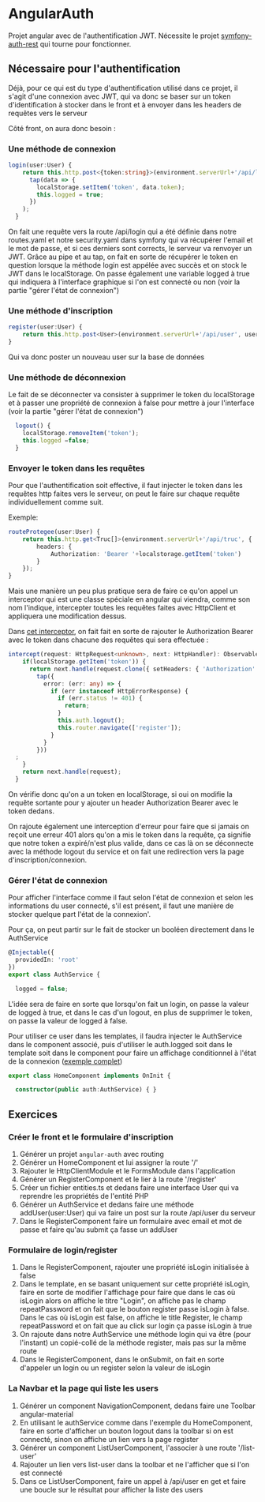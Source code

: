 # AngularAuth

Projet angular avec de l'authentification JWT. Nécessite le projet [symfony-auth-rest](https://github.com/m2i-grenoble-dam/symfony-auth-rest) qui tourne pour fonctionner.

## Nécessaire pour l'authentification
Déjà, pour ce qui est du type d'authentification utilisé dans ce projet, il s'agit d'une connexion avec JWT, qui va donc se baser sur un token d'identification à stocker dans le front et à envoyer dans les headers de requêtes vers le serveur

Côté front, on aura donc besoin :
### Une méthode de connexion
```typescript
login(user:User) {
    return this.http.post<{token:string}>(environment.serverUrl+'/api/login', user).pipe(
      tap(data => {
        localStorage.setItem('token', data.token); 
        this.logged = true;
      })
    );
  }
```
On fait une requête vers la route /api/login qui a été définie dans notre routes.yaml et notre security.yaml dans symfony qui va récupérer l'email et le mot de passe, et si ces derniers sont corrects, le serveur va renvoyer un JWT.
Grâce au pipe et au tap, on fait en sorte de récupérer le token en question lorsque la méthode login est appélée avec succès et on stock le JWT dans le localStorage. On passe également une variable logged à true qui indiquera à l'interface graphique si l'on est connecté ou non (voir la partie "gérer l'état de connexion")

### Une méthode d'inscription
```typescript
register(user:User) {
    return this.http.post<User>(environment.serverUrl+'/api/user', user);
}
```
Qui va donc poster un nouveau user sur la base de données

### Une méthode de déconnexion
Le fait de se déconnecter va consister à supprimer le token du localStorage et à passer une propriété de connexion à false pour mettre à jour l'interface (voir la partie "gérer l'état de connexion")

```typescript
  logout() {
    localStorage.removeItem('token');
    this.logged =false;
  }
```

### Envoyer le token dans les requêtes
Pour que l'authentification soit effective, il faut injecter le token dans les requêtes http faites vers le serveur, on peut le faire sur chaque requête individuellement comme suit.

Exemple:
```typescript
routeProtegee(user:User) {
    return this.http.get<Truc[]>(environment.serverUrl+'/api/truc', {
        headers: {
            Authorization: 'Bearer '+localstorage.getItem('token')
        }
    });
}
```

Mais une manière un peu plus pratique sera de faire ce qu'on appel un interceptor qui est une classe spéciale en angular qui viendra, comme son nom l'indique, intercepter toutes les requêtes faites avec HttpClient et appliquera une modification dessus.

Dans [cet interceptor](src/app/auth.interceptor.ts), on fait fait en sorte de rajouter le Authorization Bearer avec le token dans chacune des requêtes qui sera effectuée :

```typescript
intercept(request: HttpRequest<unknown>, next: HttpHandler): Observable<HttpEvent<unknown>> {
    if(localStorage.getItem('token')) {
      return next.handle(request.clone({ setHeaders: { 'Authorization': 'Bearer '+localStorage.getItem('token') } })).pipe(
        tap({
          error: (err: any) => {
            if (err instanceof HttpErrorResponse) {
              if (err.status != 401) {
                return;
              }
              this.auth.logout();
              this.router.navigate(['register']);
            }
          }
        }))
  ;
    }
    return next.handle(request);
  }
```

On vérifie donc qu'on a un token en localStorage, si oui on modifie la requête sortante pour y ajouter un header Authorization Bearer avec le token dedans.

On rajoute également une interception d'erreur pour faire que si jamais on reçoit une erreur 401 alors qu'on a mis le token dans la requête, ça signifie que notre token a expiré/n'est plus valide, dans ce cas là on se déconnecte avec la méthode logout du service et on fait une redirection vers la page d'inscription/connexion.


### Gérer l'état de connexion
Pour afficher l'interface comme il faut selon l'état de connexion et selon les informations du user connecté, s'il est présent, il faut une manière de stocker quelque part l'état de la connexion'.

Pour ça, on peut partir sur le fait de stocker un booléen directement dans le AuthService
```typescript
@Injectable({
  providedIn: 'root'
})
export class AuthService {

  logged = false;
```

L'idée sera de faire en sorte que lorsqu'on fait un login, on passe la valeur de logged à true, et dans le cas d'un logout, en plus de supprimer le token, on passe la valeur de logged à false.


Pour utiliser ce user dans les templates, il faudra injecter le AuthService dans le component associé, puis d'utiliser le auth.logged soit dans le template soit dans le component pour faire un affichage conditionnel à l'état de la connexion ([exemple complet](src/app/home/home.component.ts))

```typescript
export class HomeComponent implements OnInit {

  constructor(public auth:AuthService) { }
```

## Exercices
### Créer le front et le formulaire d'inscription
1. Générer un projet `angular-auth` avec routing
2. Générer un HomeComponent et lui assigner la route '/'
3. Rajouter le HttpClientModule et le FormsModule dans l'application
4. Générer un RegisterComponent et le lier à la route '/register'
5. Créer un fichier entities.ts et dedans faire une interface User qui va reprendre les propriétés de l'entité PHP
6. Générer un AuthService et dedans faire une méthode addUser(user:User) qui va faire un post sur la route /api/user du serveur
7. Dans le RegisterComponent faire un formulaire avec email et mot de passe et faire qu'au submit ça fasse un addUser

### Formulaire de login/register
1. Dans le RegisterComponent, rajouter une propriété isLogin initialisée à false
2. Dans le template, en se basant uniquement sur cette propriété isLogin, faire en sorte de modifier l'affichage pour faire que dans le cas où isLogin alors on affiche le titre "Login", on affiche pas le champ repeatPassword et on fait que le bouton register passe isLogin à false. Dans le cas où isLogin est false, on affiche le title Register, le champ repeatPassword et on fait que au click sur login ça passe isLogin à true
3. On rajoute dans notre AuthService une méthode login qui va être (pour l'instant) un copié-collé de la méthode register, mais pas sur la même route
4. Dans le RegisterComponent, dans le onSubmit, on fait en sorte d'appeler un login ou un register selon la valeur de isLogin

### La Navbar et la page qui liste les users
1. Générer un component NavigationComponent, dedans faire une Toolbar angular-material
2. En utilisant le authService comme dans l'exemple du HomeComponent, faire en sorte d'afficher un bouton logout dans la toolbar si on est connecté, sinon on affiche un lien vers la page register
3. Générer un component ListUserComponent, l'associer à une route '/list-user'
4. Rajouter un lien vers list-user dans la toolbar et ne l'afficher que si l'on est connecté
5. Dans ce ListUserComponent, faire un appel à /api/user en get et faire une boucle sur le résultat pour afficher la liste des users